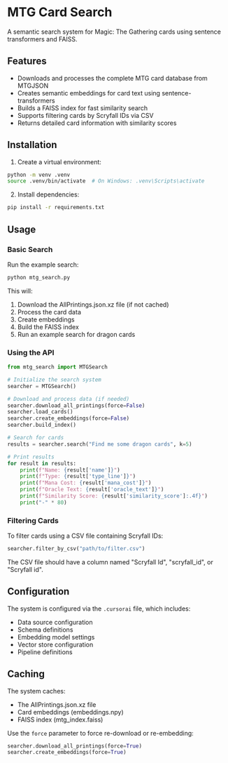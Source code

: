 # MTG Card Search

A semantic search system for Magic: The Gathering cards using sentence transformers and FAISS.

## Features

- Downloads and processes the complete MTG card database from MTGJSON
- Creates semantic embeddings for card text using sentence-transformers
- Builds a FAISS index for fast similarity search
- Supports filtering cards by Scryfall IDs via CSV
- Returns detailed card information with similarity scores

## Installation

1. Create a virtual environment:
```bash
python -m venv .venv
source .venv/bin/activate  # On Windows: .venv\Scripts\activate
```

2. Install dependencies:
```bash
pip install -r requirements.txt
```

## Usage

### Basic Search

Run the example search:
```bash
python mtg_search.py
```

This will:
1. Download the AllPrintings.json.xz file (if not cached)
2. Process the card data
3. Create embeddings
4. Build the FAISS index
5. Run an example search for dragon cards

### Using the API

```python
from mtg_search import MTGSearch

# Initialize the search system
searcher = MTGSearch()

# Download and process data (if needed)
searcher.download_all_printings(force=False)
searcher.load_cards()
searcher.create_embeddings(force=False)
searcher.build_index()

# Search for cards
results = searcher.search("Find me some dragon cards", k=5)

# Print results
for result in results:
    print(f"Name: {result['name']}")
    print(f"Type: {result['type_line']}")
    print(f"Mana Cost: {result['mana_cost']}")
    print(f"Oracle Text: {result['oracle_text']}")
    print(f"Similarity Score: {result['similarity_score']:.4f}")
    print("-" * 80)
```

### Filtering Cards

To filter cards using a CSV file containing Scryfall IDs:

```python
searcher.filter_by_csv("path/to/filter.csv")
```

The CSV file should have a column named "Scryfall Id", "scryfall_id", or "Scryfall id".

## Configuration

The system is configured via the `.cursorai` file, which includes:

- Data source configuration
- Schema definitions
- Embedding model settings
- Vector store configuration
- Pipeline definitions

## Caching

The system caches:
- The AllPrintings.json.xz file
- Card embeddings (embeddings.npy)
- FAISS index (mtg_index.faiss)

Use the `force` parameter to force re-download or re-embedding:
```python
searcher.download_all_printings(force=True)
searcher.create_embeddings(force=True)
``` 